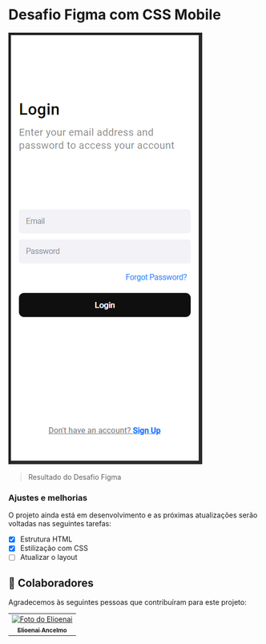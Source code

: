 # Desafio Figma com CSS Mobile  



<img src="./assets/login.PNG" heitht="500"   alt="login Form">

> Resultado do Desafio Figma 

### Ajustes e melhorias

O projeto ainda está em desenvolvimento e as próximas atualizações serão voltadas nas seguintes tarefas:

- [x] Estrutura HTML 
- [x] Estilização com CSS
- [ ] Atualizar o layout 

## 🤝 Colaboradores

Agradecemos às seguintes pessoas que contribuíram para este projeto:

<table>
  <tr>
    <td align="center">
      <a href="https://www.linkedin.com/in/elioenai-oliveira-costa-ancelmo">
        <img src="https://avatars3.githubusercontent.com/u/31936044" width="100px;" alt="Foto do Elioenai"/><br>
        <sub>
          <b>Elioenai Ancelmo</b>
        </sub>
      </a>
    </td>
</table>

